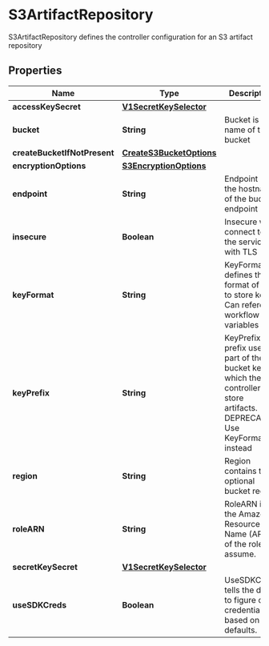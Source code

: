 

# S3ArtifactRepository

S3ArtifactRepository defines the controller configuration for an S3 artifact repository
## Properties

Name | Type | Description | Notes
------------ | ------------- | ------------- | -------------
**accessKeySecret** | [**V1SecretKeySelector**](V1SecretKeySelector.md) |  |  [optional]
**bucket** | **String** | Bucket is the name of the bucket |  [optional]
**createBucketIfNotPresent** | [**CreateS3BucketOptions**](CreateS3BucketOptions.md) |  |  [optional]
**encryptionOptions** | [**S3EncryptionOptions**](S3EncryptionOptions.md) |  |  [optional]
**endpoint** | **String** | Endpoint is the hostname of the bucket endpoint |  [optional]
**insecure** | **Boolean** | Insecure will connect to the service with TLS |  [optional]
**keyFormat** | **String** | KeyFormat is defines the format of how to store keys. Can reference workflow variables |  [optional]
**keyPrefix** | **String** | KeyPrefix is prefix used as part of the bucket key in which the controller will store artifacts. DEPRECATED. Use KeyFormat instead |  [optional]
**region** | **String** | Region contains the optional bucket region |  [optional]
**roleARN** | **String** | RoleARN is the Amazon Resource Name (ARN) of the role to assume. |  [optional]
**secretKeySecret** | [**V1SecretKeySelector**](V1SecretKeySelector.md) |  |  [optional]
**useSDKCreds** | **Boolean** | UseSDKCreds tells the driver to figure out credentials based on sdk defaults. |  [optional]



